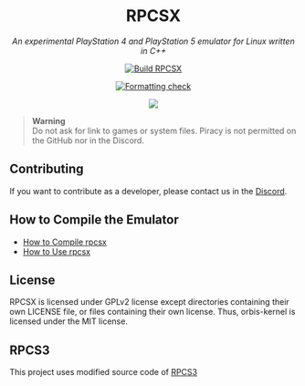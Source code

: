 <div align="center">
   
# RPCSX
*An experimental PlayStation 4 and PlayStation 5 emulator for Linux written in C++*

[![Build RPCSX](../../../actions/workflows/rpcsx.yml/badge.svg)](../../../actions/workflows/rpcsx.yml)

[![Formatting check](../../../actions/workflows/format.yml/badge.svg)](../../../actions/workflows/format.yml)

[![](https://img.shields.io/discord/252023769500090368?color=5865F2&logo=discord&logoColor=white)](https://discord.gg/t6dzA4wUdG)

</div>

> **Warning** <br/>
> Do not ask for link to games or system files. Piracy is not permitted on the GitHub nor in the Discord.


## Contributing

If you want to contribute as a developer, please contact us in the [Discord](https://discord.gg/t6dzA4wUdG).

## How to Compile the Emulator 

* [How to Compile rpcsx](BUILDING.md)
* [How to Use rpcsx](USAGE.md)

## License

RPCSX is licensed under GPLv2 license except directories containing their own LICENSE file, or files containing their own license.
Thus, orbis-kernel is licensed under the MIT license.

## RPCS3

This project uses modified source code of [RPCS3](https://github.com/RPCS3/rpcs3)

